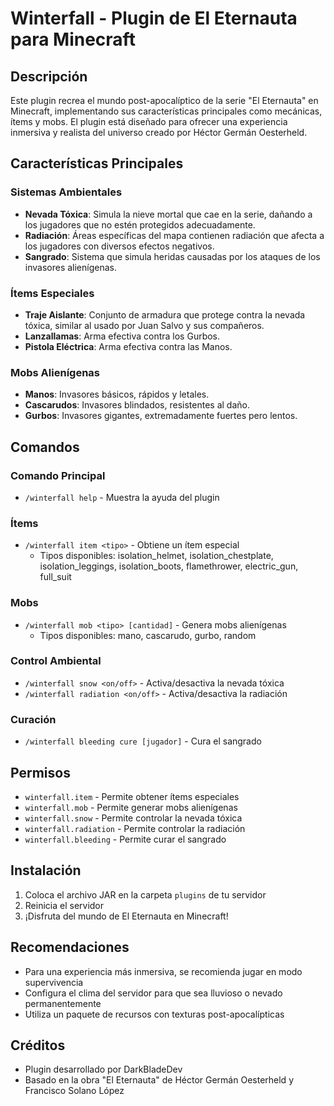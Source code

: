 # Winterfall - Plugin de El Eternauta para Minecraft

## Descripción
Este plugin recrea el mundo post-apocalíptico de la serie "El Eternauta" en Minecraft, implementando sus características principales como mecánicas, ítems y mobs. El plugin está diseñado para ofrecer una experiencia inmersiva y realista del universo creado por Héctor Germán Oesterheld.

## Características Principales

### Sistemas Ambientales
- **Nevada Tóxica**: Simula la nieve mortal que cae en la serie, dañando a los jugadores que no estén protegidos adecuadamente.
- **Radiación**: Áreas específicas del mapa contienen radiación que afecta a los jugadores con diversos efectos negativos.
- **Sangrado**: Sistema que simula heridas causadas por los ataques de los invasores alienígenas.

### Ítems Especiales
- **Traje Aislante**: Conjunto de armadura que protege contra la nevada tóxica, similar al usado por Juan Salvo y sus compañeros.
- **Lanzallamas**: Arma efectiva contra los Gurbos.
- **Pistola Eléctrica**: Arma efectiva contra las Manos.

### Mobs Alienígenas
- **Manos**: Invasores básicos, rápidos y letales.
- **Cascarudos**: Invasores blindados, resistentes al daño.
- **Gurbos**: Invasores gigantes, extremadamente fuertes pero lentos.

## Comandos

### Comando Principal
- `/winterfall help` - Muestra la ayuda del plugin

### Ítems
- `/winterfall item <tipo>` - Obtiene un ítem especial
  - Tipos disponibles: isolation_helmet, isolation_chestplate, isolation_leggings, isolation_boots, flamethrower, electric_gun, full_suit

### Mobs
- `/winterfall mob <tipo> [cantidad]` - Genera mobs alienígenas
  - Tipos disponibles: mano, cascarudo, gurbo, random

### Control Ambiental
- `/winterfall snow <on/off>` - Activa/desactiva la nevada tóxica
- `/winterfall radiation <on/off>` - Activa/desactiva la radiación

### Curación
- `/winterfall bleeding cure [jugador]` - Cura el sangrado

## Permisos
- `winterfall.item` - Permite obtener ítems especiales
- `winterfall.mob` - Permite generar mobs alienígenas
- `winterfall.snow` - Permite controlar la nevada tóxica
- `winterfall.radiation` - Permite controlar la radiación
- `winterfall.bleeding` - Permite curar el sangrado

## Instalación
1. Coloca el archivo JAR en la carpeta `plugins` de tu servidor
2. Reinicia el servidor
3. ¡Disfruta del mundo de El Eternauta en Minecraft!

## Recomendaciones
- Para una experiencia más inmersiva, se recomienda jugar en modo supervivencia
- Configura el clima del servidor para que sea lluvioso o nevado permanentemente
- Utiliza un paquete de recursos con texturas post-apocalípticas

## Créditos
- Plugin desarrollado por DarkBladeDev
- Basado en la obra "El Eternauta" de Héctor Germán Oesterheld y Francisco Solano López